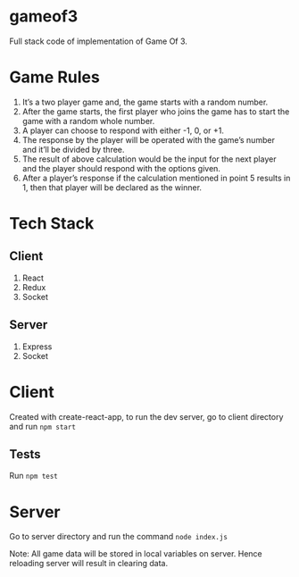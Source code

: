 # gameof3
Full stack code of implementation of Game Of 3.


# Game Rules
1. It’s a two player game and, the game starts with a random number.
2. After the game starts, the first player who joins the game has to start the game with a random whole number.
3. A player can choose to respond with either -1, 0, or +1.
4. The response by the player will be operated with the game’s number and it’ll be divided by three.
5. The result of above calculation would be the input for the next player and the player should respond with the options given.
6. After a player’s response if the calculation mentioned in point 5 results in 1, then that player will be declared as the winner.

# Tech Stack
## Client
1. React
2. Redux
3. Socket

## Server
1. Express
2. Socket

# Client
Created with create-react-app, to run the dev server, go to client directory and run `npm start`

## Tests
Run `npm test`

# Server
Go to server directory and run the command `node index.js`

Note: All game data will be stored in local variables on server. Hence reloading server will result in clearing data.
